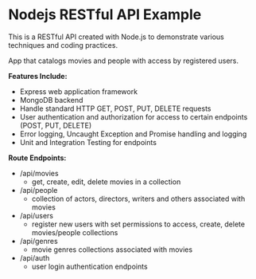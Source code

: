 # Nodejs RESTful API Example

This is a RESTful API created with Node.js to demonstrate various techniques and coding practices.

App that catalogs movies and people with access by registered users.

**Features Include:**
- Express web application framework
- MongoDB backend
- Handle standard HTTP GET, POST, PUT, DELETE requests
- User authentication and authorization for access to certain endpoints (POST, PUT, DELETE)
- Error logging, Uncaught Exception and Promise handling and logging
- Unit and Integration Testing for endpoints

**Route Endpoints:**
- /api/movies 
  - get, create, edit, delete movies in a collection
- /api/people 
  - collection of actors, directors, writers and others associated with movies
- /api/users
  - register new users with set permissions to access, create, delete movies/people collections
- /api/genres
  - movie genres collections associated with movies
- /api/auth
  - user login authentication endpoints
